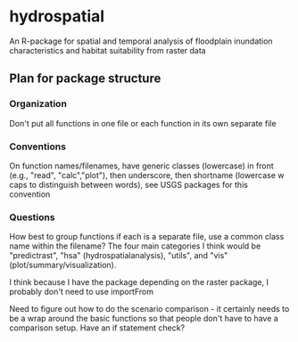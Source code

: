 # hydrospatial
An R-package for spatial and temporal analysis of floodplain inundation characteristics and habitat suitability from raster data

## Plan for package structure
### Organization
Don't put all functions in one file or each function in its own separate file

### Conventions
On function names/filenames, have generic classes (lowercase) in front (e.g., "read", "calc","plot"), then underscore, then shortname (lowercase w caps to distinguish between words), see USGS packages for this convention

### Questions
How best to group functions if each is a separate file, use a common class name within the filename? The four main categories I think would be "predictrast", "hsa" (hydrospatialanalysis), "utils", and "vis" (plot/summary/visualization).

I think because I have the package depending on the raster package, I probably don't need to use importFrom

Need to figure out how to do the scenario comparison - it certainly needs to be a wrap around the basic functions so that people don't have to have a comparison setup. Have an if statement check?
